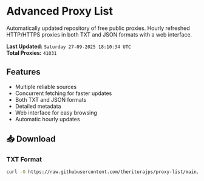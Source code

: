 # Advanced Proxy List

Automatically updated repository of free public proxies. Hourly refreshed HTTP/HTTPS proxies in both TXT and JSON formats with a web interface.

**Last Updated:** `Saturday 27-09-2025 18:10:34 UTC`  
**Total Proxies:** `41031`

## Features
- Multiple reliable sources
- Concurrent fetching for faster updates
- Both TXT and JSON formats
- Detailed metadata
- Web interface for easy browsing
- Automatic hourly updates

## 📥 Download

### TXT Format
```bash
curl -O https://raw.githubusercontent.com/theriturajps/proxy-list/main/proxies.txt